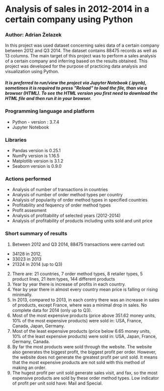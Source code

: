 # Analysis of sales in 2012-2014 in a certain company using Python
### Author: Adrian Żelazek

In this project was used dataset concerning sales data of a certain company between 2012 and Q3 2014. The dataset contains 88475 records as well as 13 columns. The main target of this project was to perform a sales analysis of a certain company and inferring based on the results obtained. This project was developed for the purpose of practicing data analysis and visualization using Python.

##### It is preferred to run/view the project via Jupyter Notebook (.ipynb), sometimes it is required to press "Reload" to load the file, than via a browser (HTML). To see the HTML version you first need to download the HTML file and then run it in your browser.

### Programming language and platform
* Python - version : 3.7.4
* Jupyter Notebook

### Libraries
* Pandas version is 0.25.1
* NumPy version is 1.16.5
* Matplotlib version is 3.1.2
* Seaborn version is 0.9.0

### Actions performed
* Analysis of number of transactions in countries
* Analysis of number of order method types per country
* Analysis of popularity of order method types in specified countries
* Profitability and fequency of order method types
* Profit assesment
* Analysis of profitability of selected years (2012-2014)
* Analysis of profitability of products including units sold and unit price

### Short summary of results
1. Between 2012 and Q3 2014, 88475 transactions were carried out:
* 34128 in 2012,
* 33023 in 2013
* 21324 in 2014 (up to Q3)
2. There are:
21 countries,
7 order method types,
8 retailer types,
5 product lines,
21 item types,
144 different products
3. Year by year there is increase of profits in each country.
3. Year by year there in almost every country mean price is falling or rising minimally.
4. In 2013, compared to 2013, in each contry there was an increase in sales of products, except France, where was a minimal drop in sales. No complete data for 2014 (only up to Q3).
5. Most of the most expensive products (price above 351.62 money units, 10% of the most expensive products) were sold in: USA, France, Canada, Japan, Germany.
6. Most of the least expensive products (price below 6.65 money units, 10% of the least expensive products) were sold in: USA, Japan, France, Germany, Canada.
7. By far the most products were sold through the website. The website also generates the biggest profit, the biggest profit per order. However, the website does not generate the greatest profit per unit sold. It means that the most expensive products are not sold with this method of making an order.
8. The hugest profit per unit sold generate sales visit, and fax, so the most expensive products are sold by these order method types. Low indicator of profit per unit sold have: Mail and Special.
